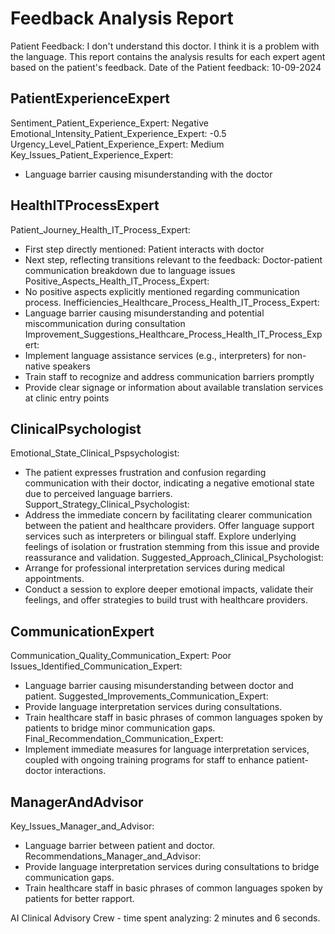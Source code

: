 # Feedback Analysis Report
Patient Feedback: I don't understand this doctor. I think it is a problem with the language.
This report contains the analysis results for each expert agent based on the patient's feedback.
Date of the Patient feedback: 10-09-2024
## PatientExperienceExpert
Sentiment_Patient_Experience_Expert: Negative
Emotional_Intensity_Patient_Experience_Expert: -0.5
Urgency_Level_Patient_Experience_Expert: Medium
Key_Issues_Patient_Experience_Expert:
- Language barrier causing misunderstanding with the doctor
## HealthITProcessExpert
Patient_Journey_Health_IT_Process_Expert:
- First step directly mentioned: Patient interacts with doctor
- Next step, reflecting transitions relevant to the feedback: Doctor-patient communication breakdown due to language issues
Positive_Aspects_Health_IT_Process_Expert:
- No positive aspects explicitly mentioned regarding communication process.
Inefficiencies_Healthcare_Process_Health_IT_Process_Expert:
- Language barrier causing misunderstanding and potential miscommunication during consultation
Improvement_Suggestions_Healthcare_Process_Health_IT_Process_Expert:
- Implement language assistance services (e.g., interpreters) for non-native speakers
- Train staff to recognize and address communication barriers promptly
- Provide clear signage or information about available translation services at clinic entry points
## ClinicalPsychologist
Emotional_State_Clinical_Pspsychologist: 
- The patient expresses frustration and confusion regarding communication with their doctor, indicating a negative emotional state due to perceived language barriers.
Support_Strategy_Clinical_Psychologist: 
- Address the immediate concern by facilitating clearer communication between the patient and healthcare providers. Offer language support services such as interpreters or bilingual staff. Explore underlying feelings of isolation or frustration stemming from this issue and provide reassurance and validation.
Suggested_Approach_Clinical_Psychologist:
- Arrange for professional interpretation services during medical appointments.
- Conduct a session to explore deeper emotional impacts, validate their feelings, and offer strategies to build trust with healthcare providers.
## CommunicationExpert
Communication_Quality_Communication_Expert: Poor
Issues_Identified_Communication_Expert:
- Language barrier causing misunderstanding between doctor and patient.
Suggested_Improvements_Communication_Expert:
- Provide language interpretation services during consultations.
- Train healthcare staff in basic phrases of common languages spoken by patients to bridge minor communication gaps.
Final_Recommendation_Communication_Expert: 
- Implement immediate measures for language interpretation services, coupled with ongoing training programs for staff to enhance patient-doctor interactions.
## ManagerAndAdvisor
Key_Issues_Manager_and_Advisor:
- Language barrier between patient and doctor.
Recommendations_Manager_and_Advisor:
- Provide language interpretation services during consultations to bridge communication gaps.
- Train healthcare staff in basic phrases of common languages spoken by patients for better rapport.


AI Clinical Advisory Crew - time spent analyzing: 2 minutes and 6 seconds.
